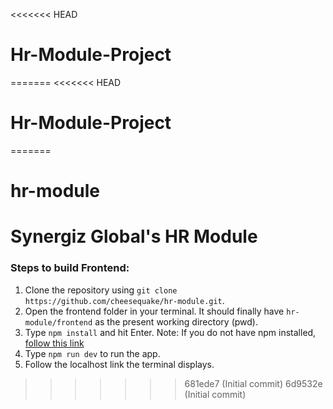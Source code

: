 <<<<<<< HEAD
# Hr-Module-Project
=======
<<<<<<< HEAD
# Hr-Module-Project
=======
# hr-module
# Synergiz Global's HR Module

### Steps to build Frontend:
1. Clone the repository using `git clone https://github.com/cheesequake/hr-module.git`.
2. Open the frontend folder in your terminal. It should finally have `hr-module/frontend` as the present working directory (pwd).
3. Type `npm install` and hit Enter. Note: If you do not have npm installed, [follow this link](https://nodejs.org/en/download/prebuilt-installer)
4. Type `npm run dev` to run the app.
5. Follow the localhost link the terminal displays.
>>>>>>> 681ede7 (Initial commit)
>>>>>>> 6d9532e (Initial commit)
